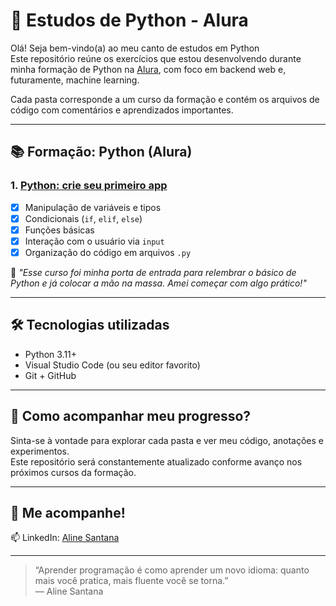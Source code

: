 # 🐍 Estudos de Python - Alura

Olá! Seja bem-vindo(a) ao meu canto de estudos em Python   
Este repositório reúne os exercícios que estou desenvolvendo durante minha formação de Python na [Alura](https://www.alura.com.br/), com foco em backend web e, futuramente, machine learning.

Cada pasta corresponde a um curso da formação e contém os arquivos de código com comentários e aprendizados importantes.

---

## 📚 Formação: Python (Alura)

### 1. [Python: crie seu primeiro app](https://cursos.alura.com.br/course/python-crie-primeiro-app)
- [x] Manipulação de variáveis e tipos
- [x] Condicionais (`if`, `elif`, `else`)
- [x] Funções básicas
- [x] Interação com o usuário via `input`
- [x] Organização do código em arquivos `.py`

📝 *"Esse curso foi minha porta de entrada para relembrar o básico de Python e já colocar a mão na massa. Amei começar com algo prático!"*

---

## 🛠️ Tecnologias utilizadas
- Python 3.11+
- Visual Studio Code (ou seu editor favorito)
- Git + GitHub

---

## 🚀 Como acompanhar meu progresso?

Sinta-se à vontade para explorar cada pasta e ver meu código, anotações e experimentos.  
Este repositório será constantemente atualizado conforme avanço nos próximos cursos da formação.

---

## 💬 Me acompanhe!

📫 LinkedIn: [Aline Santana](https://linkedin.com/in/alinesdeveloper)

---

> “Aprender programação é como aprender um novo idioma: quanto mais você pratica, mais fluente você se torna.”  
> — Aline Santana
